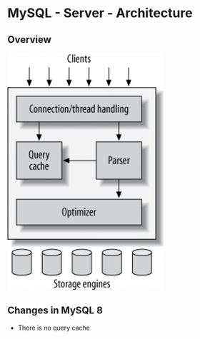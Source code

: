 # MySQL - Server - Architecture 

## Overview 

![MySQL Server Architecture](/images/mysql-server-architecture.png)

## Changes in MySQL 8  

  * There is no query cache 
